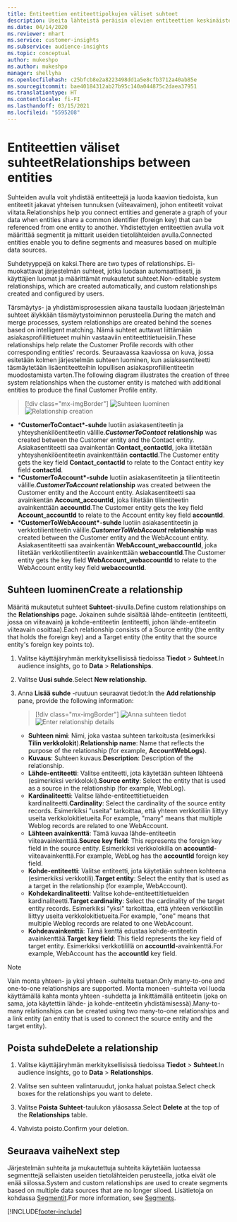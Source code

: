 ```yaml
---
title: Entiteettien entiteettipolkujen väliset suhteet
description: Useita lähteistä peräisin olevien entiteettien keskinäisten suhteiden luominen ja hallinta.
ms.date: 04/14/2020
ms.reviewer: mhart
ms.service: customer-insights
ms.subservice: audience-insights
ms.topic: conceptual
author: mukeshpo
ms.author: mukeshpo
manager: shellyha
ms.openlocfilehash: c25bfcb8e2a8223498dd1a5e8cfb3712a40ab85e
ms.sourcegitcommit: bae40184312ab27b95c140a044875c2daea37951
ms.translationtype: HT
ms.contentlocale: fi-FI
ms.lasthandoff: 03/15/2021
ms.locfileid: "5595208"
---
```

# <a name="relationships-between-entities"></a><span data-ttu-id="ab5b5-103">Entiteettien väliset suhteet</span><span class="sxs-lookup"><span data-stu-id="ab5b5-103">Relationships between entities</span></span>

<span data-ttu-id="ab5b5-104">Suhteiden avulla voit yhdistää entiteettejä ja luoda kaavion tiedoista, kun entiteetit jakavat yhteisen tunnuksen (viiteavaimen), johon entiteetit voivat viitata.</span><span class="sxs-lookup"><span data-stu-id="ab5b5-104">Relationships help you connect entities and generate a graph of your data when entities share a common identifier (foreign key) that can be referenced from one entity to another.</span></span> <span data-ttu-id="ab5b5-105">Yhdistettyjen entiteettien avulla voit määrittää segmentit ja mittarit useiden tietolähteiden avulla.</span><span class="sxs-lookup"><span data-stu-id="ab5b5-105">Connected entities enable you to define segments and measures based on multiple data sources.</span></span>

<span data-ttu-id="ab5b5-106">Suhdetyyppejä on kaksi.</span><span class="sxs-lookup"><span data-stu-id="ab5b5-106">There are two types of relationships.</span></span> <span data-ttu-id="ab5b5-107">Ei-muokattavat järjestelmän suhteet, jotka luodaan automaattisesti, ja käyttäjien luomat ja määrittämät mukautetut suhteet.</span><span class="sxs-lookup"><span data-stu-id="ab5b5-107">Non-editable system relationships, which are created automatically, and custom relationships created and configured by users.</span></span>

<span data-ttu-id="ab5b5-108">Tärsmäytys- ja yhdistämisprosessien aikana taustalla luodaan järjestelmän suhteet älykkään täsmäytystoiminnon perusteella.</span><span class="sxs-lookup"><span data-stu-id="ab5b5-108">During the match and merge processes, system relationships are created behind the scenes based on intelligent matching.</span></span> <span data-ttu-id="ab5b5-109">Nämä suhteet auttavat liittämään asiakasprofiilitietueet muihin vastaaviin entiteettitietueisiin.</span><span class="sxs-lookup"><span data-stu-id="ab5b5-109">These relationships help relate the Customer Profile records with other corresponding entities' records.</span></span> <span data-ttu-id="ab5b5-110">Seuraavassa kaaviossa on kuva, jossa esitetään kolmen järjestelmän suhteen luominen, kun asiakasentiteetti täsmäytetään lisäentiteetteihin lopullisen asiakasprofiilientiteetin muodostamista varten.</span><span class="sxs-lookup"><span data-stu-id="ab5b5-110">The following diagram illustrates the creation of three system relationships when the customer entity is matched with additional entities to produce the final Customer Profile entity.</span></span>

> [!div class="mx-imgBorder"]
> <span data-ttu-id="ab5b5-111">![Suhteen luominen](media/relationships-entities-merge.png "Suhteen luominen")</span><span class="sxs-lookup"><span data-stu-id="ab5b5-111">![Relationship creation](media/relationships-entities-merge.png "Relationship creation")</span></span>

- <span data-ttu-id="ab5b5-112">\***CustomerToContact\*-suhde** luotiin asiakasentiteetin ja yhteyshenkilöentiteetin välille.</span><span class="sxs-lookup"><span data-stu-id="ab5b5-112">***CustomerToContact* relationship** was created between the Customer entity and the Contact entity.</span></span> <span data-ttu-id="ab5b5-113">Asiakasentiteetti saa avainkentän **Contact_contactId**, joka liitetään yhteyshenkilöentiteetin avainkenttään **contactId**.</span><span class="sxs-lookup"><span data-stu-id="ab5b5-113">The Customer entity gets the key field **Contact_contactId** to relate to the Contact entity key field **contactId**.</span></span>
- <span data-ttu-id="ab5b5-114">\***CustomerToAccount\*-suhde** luotiin asiakasentiteetin ja tilientiteetin välille.</span><span class="sxs-lookup"><span data-stu-id="ab5b5-114">***CustomerToAccount* relationship** was created between the Customer entity and the Account entity.</span></span> <span data-ttu-id="ab5b5-115">Asiakasentiteetti saa avainkentän **Account_accountId**, joka liitetään tilientiteetin avainkenttään **accountId**.</span><span class="sxs-lookup"><span data-stu-id="ab5b5-115">The Customer entity gets the key field **Account_accountId** to relate to the Account entity key field **accountId**.</span></span>
- <span data-ttu-id="ab5b5-116">\***CustomerToWebAccount\*-suhde** luotiin asiakasentiteetin ja verkkotilientiteetin välille.</span><span class="sxs-lookup"><span data-stu-id="ab5b5-116">***CustomerToWebAccount* relationship** was created between the Customer entity and the WebAccount entity.</span></span> <span data-ttu-id="ab5b5-117">Asiakasentiteetti saa avainkentän **WebAccount_webaccountId**, joka liitetään verkkotilientiteetin avainkenttään **webaccountId**.</span><span class="sxs-lookup"><span data-stu-id="ab5b5-117">The Customer entity gets the key field **WebAccount_webaccountId** to relate to the WebAccount entity key field **webaccountId**.</span></span>

## <a name="create-a-relationship"></a><span data-ttu-id="ab5b5-118">Suhteen luominen</span><span class="sxs-lookup"><span data-stu-id="ab5b5-118">Create a relationship</span></span>

<span data-ttu-id="ab5b5-119">Määritä mukautetut suhteet **Suhteet**-sivulla.</span><span class="sxs-lookup"><span data-stu-id="ab5b5-119">Define custom relationships on the **Relationships** page.</span></span> <span data-ttu-id="ab5b5-120">Jokainen suhde sisältää lähde-entiteetin (entiteetti, jossa on viiteavain) ja kohde-entiteetin (entiteetti, johon lähde-entiteetin viiteavain osoittaa).</span><span class="sxs-lookup"><span data-stu-id="ab5b5-120">Each relationship consists of a Source entity (the entity that holds the foreign key) and a Target entity (the entity that the source entity's foreign key points to).</span></span>

1. <span data-ttu-id="ab5b5-121">Valitse käyttäjäryhmän merkityksellisissä tiedoissa **Tiedot** > **Suhteet**.</span><span class="sxs-lookup"><span data-stu-id="ab5b5-121">In audience insights, go to **Data** > **Relationships**.</span></span>

2. <span data-ttu-id="ab5b5-122">Valitse **Uusi suhde**.</span><span class="sxs-lookup"><span data-stu-id="ab5b5-122">Select **New relationship**.</span></span>

3. <span data-ttu-id="ab5b5-123">Anna **Lisää suhde** -ruutuun seuraavat tiedot:</span><span class="sxs-lookup"><span data-stu-id="ab5b5-123">In the **Add relationship** pane, provide the following information:</span></span>

   > [!div class="mx-imgBorder"]
   > <span data-ttu-id="ab5b5-124">![Anna suhteen tiedot](media/relationships-add.png "Anna suhteen tiedot")</span><span class="sxs-lookup"><span data-stu-id="ab5b5-124">![Enter relationship details](media/relationships-add.png "Enter relationship details")</span></span>

   - <span data-ttu-id="ab5b5-125">**Suhteen nimi**: Nimi, joka vastaa suhteen tarkoitusta (esimerkiksi **Tilin verkkolokit**).</span><span class="sxs-lookup"><span data-stu-id="ab5b5-125">**Relationship name**: Name that reflects the purpose of the relationship (for example, **AccountWebLogs**).</span></span>
   - <span data-ttu-id="ab5b5-126">**Kuvaus**: Suhteen kuvaus.</span><span class="sxs-lookup"><span data-stu-id="ab5b5-126">**Description**: Description of the relationship.</span></span>
   - <span data-ttu-id="ab5b5-127">**Lähde-entiteetti**: Valitse entiteetti, jota käytetään suhteen lähteenä (esimerkiksi verkkoloki).</span><span class="sxs-lookup"><span data-stu-id="ab5b5-127">**Source entity**: Select the entity that is used as a source in the relationship (for example, WebLog).</span></span>
   - <span data-ttu-id="ab5b5-128">**Kardinaliteetti**: Valitse lähde-entiteettitietueiden kardinaliteetti.</span><span class="sxs-lookup"><span data-stu-id="ab5b5-128">**Cardinality**: Select the cardinality of the source entity records.</span></span> <span data-ttu-id="ab5b5-129">Esimerkiksi "useita" tarkoittaa, että yhteen verkkotiliin liittyy useita verkkolokitietueita.</span><span class="sxs-lookup"><span data-stu-id="ab5b5-129">For example, "many" means that multiple Weblog records are related to one WebAccount.</span></span>
   - <span data-ttu-id="ab5b5-130">**Lähteen avainkenttä**: Tämä kuvaa lähde-entiteetin viiteavainkenttää.</span><span class="sxs-lookup"><span data-stu-id="ab5b5-130">**Source key field**: This represents the foreign key field in the source entity.</span></span> <span data-ttu-id="ab5b5-131">Esimerkiksi verkkolokilla on **accountId**-viiteavainkenttä.</span><span class="sxs-lookup"><span data-stu-id="ab5b5-131">For example, WebLog has the **accountId** foreign key field.</span></span>
   - <span data-ttu-id="ab5b5-132">**Kohde-entiteetti**: Valitse entiteetti, jota käytetään suhteen kohteena (esimerkiksi verkkotili).</span><span class="sxs-lookup"><span data-stu-id="ab5b5-132">**Target entity**: Select the entity that is used as a target in the relationship (for example, WebAccount).</span></span>
   - <span data-ttu-id="ab5b5-133">**Kohdekardinaliteetti**: Valitse kohde-entiteettitietueiden kardinaliteetti.</span><span class="sxs-lookup"><span data-stu-id="ab5b5-133">**Target cardinality**: Select the cardinality of the target entity records.</span></span> <span data-ttu-id="ab5b5-134">Esimerkiksi "yksi" tarkoittaa, että yhteen verkkotiliin liittyy useita verkkolokitietueita.</span><span class="sxs-lookup"><span data-stu-id="ab5b5-134">For example, "one" means that multiple Weblog records are related to one WebAccount.</span></span>
   - <span data-ttu-id="ab5b5-135">**Kohdeavainkenttä**: Tämä kenttä edustaa kohde-entiteetin avainkenttää.</span><span class="sxs-lookup"><span data-stu-id="ab5b5-135">**Target key field**: This field represents the key field of target entity.</span></span> <span data-ttu-id="ab5b5-136">Esimerkiksi verkkotilillä on **accountId**-avainkenttä.</span><span class="sxs-lookup"><span data-stu-id="ab5b5-136">For example, WebAccount has the **accountId** key field.</span></span>

> [!NOTE]
> <span data-ttu-id="ab5b5-137">Vain monta yhteen- ja yksi yhteen -suhteita tuetaan.</span><span class="sxs-lookup"><span data-stu-id="ab5b5-137">Only many-to-one and one-to-one relationships are supported.</span></span> <span data-ttu-id="ab5b5-138">Monta moneen -suhteita voi luoda käyttämällä kahta monta yhteen -suhdetta ja linkittämällä entiteetin (joka on sama, jota käytettiin lähde- ja kohde-entiteetin yhdistämisessä).</span><span class="sxs-lookup"><span data-stu-id="ab5b5-138">Many-to-many relationships can be created using two many-to-one relationships and a link entity (an entity that is used to connect the source entity and the target entity).</span></span>

## <a name="delete-a-relationship"></a><span data-ttu-id="ab5b5-139">Poista suhde</span><span class="sxs-lookup"><span data-stu-id="ab5b5-139">Delete a relationship</span></span>

1. <span data-ttu-id="ab5b5-140">Valitse käyttäjäryhmän merkityksellisissä tiedoissa **Tiedot** > **Suhteet**.</span><span class="sxs-lookup"><span data-stu-id="ab5b5-140">In audience insights, go to **Data** > **Relationships**.</span></span>

2. <span data-ttu-id="ab5b5-141">Valitse sen suhteen valintaruudut, jonka haluat poistaa.</span><span class="sxs-lookup"><span data-stu-id="ab5b5-141">Select check boxes for the relationships you want to delete.</span></span>

3. <span data-ttu-id="ab5b5-142">Valitse **Poista** **Suhteet**-taulukon yläosassa.</span><span class="sxs-lookup"><span data-stu-id="ab5b5-142">Select **Delete** at the top of the **Relationships** table.</span></span>

4. <span data-ttu-id="ab5b5-143">Vahvista poisto.</span><span class="sxs-lookup"><span data-stu-id="ab5b5-143">Confirm your deletion.</span></span>

## <a name="next-step"></a><span data-ttu-id="ab5b5-144">Seuraava vaihe</span><span class="sxs-lookup"><span data-stu-id="ab5b5-144">Next step</span></span>

<span data-ttu-id="ab5b5-145">Järjestelmän suhteita ja mukautettuja suhteita käytetään luotaessa segmenttejä sellaisten useiden tietolähteiden perusteella, jotka eivät ole enää siilossa.</span><span class="sxs-lookup"><span data-stu-id="ab5b5-145">System and custom relationships are used to create segments based on multiple data sources that are no longer siloed.</span></span> <span data-ttu-id="ab5b5-146">Lisätietoja on kohdassa [Segmentit](segments.md).</span><span class="sxs-lookup"><span data-stu-id="ab5b5-146">For more information, see [Segments](segments.md).</span></span>


[!INCLUDE[footer-include](../includes/footer-banner.md)]